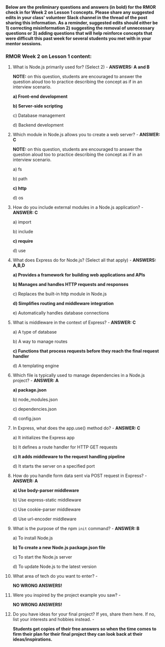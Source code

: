 **Below are the preliminary questions and answers (in bold) for the RMOR check in for Week 2 on Lesson 1 concepts.  Please share any suggested edits in your class' volunteer Slack channel in the thread of the post sharing this information.  As a reminder, suggested edits should either be 1) correcting misinformation 2) suggesting the removal of unnecessary questions or 3) adding questions that will help reinforce concepts that were difficult this past week for several students you met with in your mentor sessions.**

### RMOR Week 2 on Lesson 1 content:

1. What is Node.js primarily used for? (Select 2) - **ANSWERS: A and B**

   **NOTE:** on this question, students are encouraged to answer the question aloud too to practice describing the concept as if in an interview scenario.

   **a) Front-end development**

   **b) Server-side scripting**

   c) Database management

   d) Backend development



2. Which module in Node.js allows you to create a web server? - **ANSWER: C**

   **NOTE:** on this question, students are encouraged to answer the question aloud too to practice describing the concept as if in an interview scenario.

   a) fs

   b) path

   **c) http**

   d) os


 
3. How do you include external modules in a Node.js application? - **ANSWER: C**

   a) import

   b) include

   **c) require**

   d) use



4. What does Express do for Node.js? (Select all that apply) - **ANSWERS: A,B,D**

   **a) Provides a framework for building web applications and APIs**

   **b) Manages and handles HTTP requests and responses**

   c) Replaces the built-in http module in Node.js

   **d) Simplifies routing and middleware integration**

   e) Automatically handles database connections



5. What is middleware in the context of Express? - **ANSWER: C**

   a) A type of database

   b) A way to manage routes

   **c) Functions that process requests before they reach the final request handler**

   d) A templating engine



6. Which file is typically used to manage dependencies in a Node.js project? - **ANSWER: A**

   **a) package.json**

   b) node_modules.json

   c) dependencies.json

   d) config.json



7. In Express, what does the app.use() method do? - **ANSWER: C**

   a) It initializes the Express app
   
   b) It defines a route handler for HTTP GET requests
   
   **c) It adds middleware to the request handling pipeline**
   
   d) It starts the server on a specified port



8. How do you handle form data sent via POST request in Express? - **ANSWER: A**

   **a) Use body-parser middleware**

   b) Use express-static middleware

   c) Use cookie-parser middleware

   d) Use url-encoder middleware



9. What is the purpose of the npm `init` command? - **ANSWER: B**

   a) To install Node.js

   **b) To create a new Node.js package.json file**

   c) To start the Node.js server

   d) To update Node.js to the latest version



10. What area of tech do you want to enter? -

    **NO WRONG ANSWERS!**



11. Were you inspired by the project example you saw? -

    **NO WRONG ANSWERS!**
    


12. Do you have ideas for your final project?  If yes, share them here.  If no, list your interests and hobbies instead. -

    **Students get copies of their free answers so when the time comes to firm their plan for their final project they can look back at their ideas/inspirations.**
